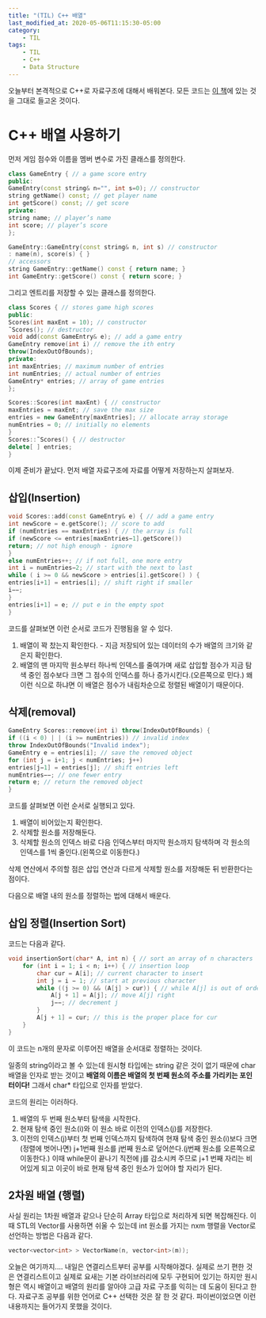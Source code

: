 ```yaml
---
title: "(TIL) C++ 배열"
last_modified_at: 2020-05-06T11:15:30-05:00
category: 
    - TIL
tags:
    - TIL
    - C++
    - Data Structure
---
```


오늘부터 본격적으로 C++로 자료구조에 대해서 배워본다. 모든 코드는 [이 책](http://www.sso.sy/sites/default/files/data-structures-and-algorithms-in-c.pdf)에 있는 것을 그대로 들고온 것이다.

# C++ 배열 사용하기

먼저 게임 점수와 이름을 멤버 변수로 가진 클래스를 정의한다.

```c++
class GameEntry { // a game score entry
public:
GameEntry(const string& n="", int s=0); // constructor
string getName() const; // get player name
int getScore() const; // get score
private:
string name; // player’s name
int score; // player’s score
};

GameEntry::GameEntry(const string& n, int s) // constructor
: name(n), score(s) { }
// accessors
string GameEntry::getName() const { return name; }
int GameEntry::getScore() const { return score; }
```

그리고 엔트리를 저장할 수 있는 클래스를 정의한다.

```c++
class Scores { // stores game high scores
public:
Scores(int maxEnt = 10); // constructor
˜Scores(); // destructor
void add(const GameEntry& e); // add a game entry
GameEntry remove(int i) // remove the ith entry
throw(IndexOutOfBounds);
private:
int maxEntries; // maximum number of entries
int numEntries; // actual number of entries
GameEntry* entries; // array of game entries
};

Scores::Scores(int maxEnt) { // constructor
maxEntries = maxEnt; // save the max size
entries = new GameEntry[maxEntries]; // allocate array storage
numEntries = 0; // initially no elements
}
Scores::˜Scores() { // destructor
delete[ ] entries;
}
```

이제 준비가 끝났다. 먼저 배열 자료구조에 자료를 어떻게 저장하는지 살펴보자.

## 삽입(Insertion)

```c++
void Scores::add(const GameEntry& e) { // add a game entry
int newScore = e.getScore(); // score to add
if (numEntries == maxEntries) { // the array is full
if (newScore <= entries[maxEntries−1].getScore())
return; // not high enough - ignore
}
else numEntries++; // if not full, one more entry
int i = numEntries−2; // start with the next to last
while ( i >= 0 && newScore > entries[i].getScore() ) {
entries[i+1] = entries[i]; // shift right if smaller
i−−;
}
entries[i+1] = e; // put e in the empty spot
}
```

코드를 살펴보면 이런 순서로 코드가 진행됨을 알 수 있다.

1. 배열이 꽉 찼는지 확인한다. - 지금 저장되어 있는 데이터의 수가 배열의 크기와 같은지 확인한다.
2. 배열의 맨 마지막 원소부터 하나씩 인덱스를 줄여가며 새로 삽입할 점수가 지금 탐색 중인 점수보다 크면 그 점수의 인덱스를 하나 증가시킨다.(오른쪽으로 민다.) 왜 이런 식으로 하냐면 이 배열은 점수가 내림차순으로 정렬된 배열이기 때문이다.

## 삭제(removal)

```c++
GameEntry Scores::remove(int i) throw(IndexOutOfBounds) {
if ((i < 0) | | (i >= numEntries)) // invalid index
throw IndexOutOfBounds("Invalid index");
GameEntry e = entries[i]; // save the removed object
for (int j = i+1; j < numEntries; j++)
entries[j−1] = entries[j]; // shift entries left
numEntries−−; // one fewer entry
return e; // return the removed object
}
```

코드를 살펴보면 이런 순서로 실행되고 있다.

1. 배열이 비어있는지 확인한다.
2. 삭제할 원소를 저장해둔다.
3. 삭제할 원소의 인덱스 바로 다음 인덱스부터 마지막 원소까지 탐색하며 각 원소의 인덱스를 1씩 줄인다.(왼쪽으로 이동한다.)

삭제 연산에서 주의할 점은 삽입 연산과 다르게 삭제할 원소를 저장해둔 뒤 반환한다는 점이다.

다음으로 배열 내의 원소를 정렬하는 법에 대해서 배운다.

## 삽입 정렬(Insertion Sort)

코드는 다음과 같다.

```c++
void insertionSort(char* A, int n) { // sort an array of n characters
    for (int i = 1; i < n; i++) { // insertion loop
        char cur = A[i]; // current character to insert
        int j = i − 1; // start at previous character
        while ((j >= 0) && (A[j] > cur)) { // while A[j] is out of order
            A[j + 1] = A[j]; // move A[j] right
            j−−; // decrement j
        }
        A[j + 1] = cur; // this is the proper place for cur
    }
}
```

이 코드는 n개의 문자로 이루어진 배열을 순서대로 정렬하는 것이다.

일종의 string이라고 볼 수 있는데 원시형 타입에는 string 같은 것이 없기 때문에 char 배열을 인자로 받는 것이고 **배열의 이름은 배열의 첫 번째 원소의 주소를 가리키는 포인터이다!** 그래서 char* 타입으로 인자를 받았다.

코드의 원리는 이러하다.

1. 배열의 두 번째 원소부터 탐색을 시작한다.
2. 현재 탐색 중인 원소(i)와 이 원소 바로 이전의 인덱스(j)를 저장한다.
3. 이전의 인덱스(j)부터 첫 번째 인덱스까지 탐색하여 현재 탐색 중인 원소(i)보다 크면(정렬에 벗어나면) j+1번째 원소를 j번째 원소로 덮어쓴다.(j번째 원소를 오른쪽으로 이동한다.) 이때 while문이 끝나기 직전에 j를 감소시켜 주므로 j+1 번째 자리는 비어있게 되고 이곳이 바로 현재 탐색 중인 원소가 있어야 할 자리가 된다.

## 2차원 배열 (행렬)

사실 원리는 1차원 배열과 같으나 단순히 Array 타입으로 처리하게 되면 복잡해진다. 이때 STL의 Vector를 사용하면 쉬울 수 있는데 int 원소를 가지는 nⅹm 행렬을 Vector로 선언하는 방법은 다음과 같다.
```c++
vector<vector<int> > VectorName(n, vector<int>(m));
```

오늘은 여기까지.... 내일은 연결리스트부터 공부를 시작해야겠다. 실제로 쓰기 편한 것은 연결리스트이고 실제로 요새는 기본 라이브러리에 모두 구현되어 있기는 하지만 원시형은 역시 배열이고 배열의 원리를 알아야 고급 자료 구조를 익히는 데 도움이 된다고 한다. 자료구조 공부를 위한 언어로 C++ 선택한 것은 잘 한 것 같다. 파이썬이었으면 이런 내용까지는 들어가지 못했을 것이다.